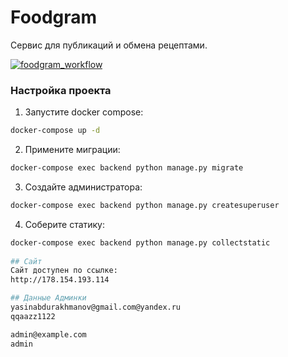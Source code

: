# Foodgram
Cервис для публикаций и обмена рецептами.

[![foodgram_workflow](https://github.com/yanoben/foodgram-project-react/actions/workflows/foodgram_workflow.yml/badge.svg)](https://github.com/SergKuzora/foodgram-project-react/actions/workflows/foodgram_workflow.yml)

### Настройка проекта
1. Запустите docker compose:
```bash
docker-compose up -d
```
2. Примените миграции:
```bash
docker-compose exec backend python manage.py migrate
```
3. Создайте администратора:
```bash
docker-compose exec backend python manage.py createsuperuser
```
4. Соберите статику:
```bash
docker-compose exec backend python manage.py collectstatic
 
## Сайт
Сайт доступен по ссылке:
http://178.154.193.114

## Данные Админки
yasinabdurakhmanov@gmail.com@yandex.ru
qqaazz1122

admin@example.com
admin